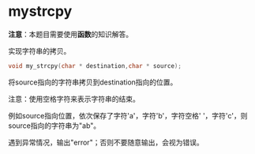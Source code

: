# mystrcpy

**注意**：本题目需要使用**函数**的知识解答。

实现字符串的拷贝。

```C
void my_strcpy(char * destination,char * source);
```

将source指向的字符串拷贝到destination指向的位置。

注意：使用空格字符来表示字符串的结束。

例如source指向位置，依次保存了字符'a'，字符'b'，字符空格' '，字符'c'，则source指向的字符串为"ab"。

遇到异常情况，输出"error"；否则不要随意输出，会视为错误。
